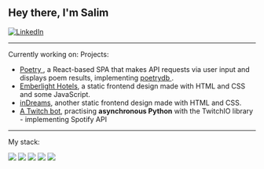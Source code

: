 









## Hey there, I'm Salim

<div class=socials>
  <a href="https://www.linkedin.com/in/salim-caliskan-724811273/">
    <img src="https://img.shields.io/badge/LinkedIn-blue?logo=linkedin&logoColor=white&style=for-the-badge"/ alt="LinkedIn">
  </a>
</div>

<hr>

Currently working on:
Projects:  <ul class="projects">
                        <li> <a href="https://github.com/S-EgeCaliskan/poetry"> Poetry </a>, a React-based SPA that makes API requests via user input and displays poem results, implementing <a href="https://github.com/thundercomb/poetrydb"> poetrydb </a>.</li>
                        <li> <a href="https://github.com/Sc-69/Emberlight-Hotels"> Emberlight Hotels</a>, a static frontend design made with HTML and CSS and some JavaScript.
                        <li> <a href="https://github.com/Sc-69/inDreams"> inDreams</a>, another static frontend design made with HTML and CSS.
                        <li><a href="https://github.com/S-EgeCaliskan/mytwitchbot"> A Twitch bot</a>, practising <strong>asynchronous Python</strong> with the TwitchIO library - implementing Spotify API</li>
                      </ul>


<hr>

My stack: <br/> 

<img src="https://img.shields.io/badge/-html-E34F26?logo=html5&logoColor=white&style=for-the-badge&logoWidth=50"/>
<img src="https://img.shields.io/badge/-css3-1572B6?logo=css3&logoColor=white&style=for-the-badge&logoWidth=50"/>
<img src="https://img.shields.io/badge/-javascript-F7DF1E?logo=javascript&logoColor=white&style=for-the-badge&logoWidth=50"/>
<img src="https://img.shields.io/badge/-Python-3776AB?logo=python&logoColor=white&style=for-the-badge&logoWidth=50"/> 
<img src="https://img.shields.io/badge/-git-F05032?logo=git&logoColor=white&style=for-the-badge&logoWidth=50"/>

